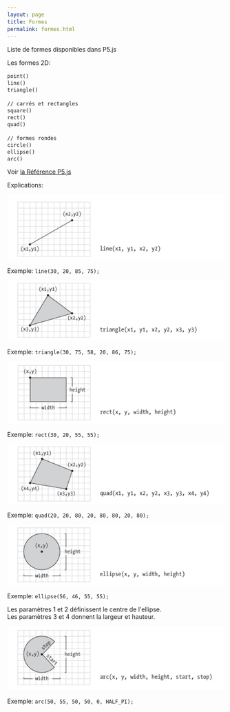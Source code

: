 ```yaml
---
layout: page
title: Formes
permalink: formes.html
---
```


Liste de formes disponibles dans P5.js

Les formes 2D:

```
point()
line()
triangle()

// carrés et rectangles
square()
rect()
quad()

// formes rondes
circle()
ellipse()
arc()
```

Voir [la Référence P5.js](https://p5js.org/reference/)

Explications:

![](img/line.jpg)

Exemple: `line(30, 20, 85, 75);`

![](img/triangle.jpg)

Exemple: `triangle(30, 75, 58, 20, 86, 75);`

![](img/rect.jpg)

Exemple: `rect(30, 20, 55, 55);`

![](img/quad.jpg)

Exemple: `quad(20, 20, 80, 20, 80, 80, 20, 80);`

![](img/ellipse.jpg)

Exemple: `ellipse(56, 46, 55, 55);`

Les paramètres 1 et 2 définissent le centre de l'ellipse.  
Les paramètres 3 et 4 donnent la largeur et hauteur.

![](img/arc.jpg)

Exemple: `arc(50, 55, 50, 50, 0, HALF_PI);`